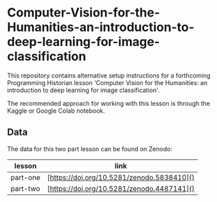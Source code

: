 # Computer-Vision-for-the-Humanities-an-introduction-to-deep-learning-for-image-classification

This repository contains alternative setup instructions for a forthcoming Programming Historian lesson 'Computer Vision for the Humanities: an introduction to deep learning for image classification'. 

The recommended approach for working with this lesson is through the Kaggle or Google Colab notebook.

## Data 

The data for this two part lesson can be found on Zenodo:

| lesson   | link                                       |
|----------|--------------------------------------------|
| part-one | [https://doi.org/10.5281/zenodo.5838410]() |
| part-two | [https://doi.org/10.5281/zenodo.4487141]() |

